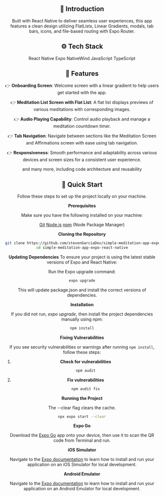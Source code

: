 <div align="center">

## <a name="introduction">🤖 Introduction</a>

Built with React Native to deliver seamless user experiences, this app features a clean design utilizing FlatLists, Linear Gradients, modals, tab bars, icons, and file-based routing with Expo Router.

## <a name="tech-stack">⚙️ Tech Stack</a>

   React Native
   Expo
   NativeWind
   JavaScript
   TypeScript

## <a name="features">🔋 Features</a>

👉 **Onboarding Screen**: Welcome screen with a linear gradient to help users get started with the app.

👉 **Meditation List Screen with Flat List**: A flat list displays previews of various meditations with corresponding images.

👉 **Audio Playing Capability**: Control audio playback and manage a meditation countdown timer.

👉 **Tab Navigation**: Navigate between sections like the Meditation Screen and Affirmations screen with ease using tab navigation.

👉 **Responsiveness**: Smooth performance and adaptability across various devices and screen sizes for a consistent user experience.

and many more, including code architecture and reusability

## <a name="quick-start">🤸 Quick Start</a>

Follow these steps to set up the project locally on your machine.

**Prerequisites**

Make sure you have the following installed on your machine:

   [Git](https://git-scm.com/)
   [Node.js](https://nodejs.org/en)
   [npm](https://www.npmjs.com/) (Node Package Manager)

**Cloning the Repository**

```bash
git clone https://github.com/stevenGarciaDev/simple-meditation-app-expo-react-native.git
cd simple-meditation-app-expo-react-native
```

**Updating Dependencies**
To ensure your project is using the latest stable versions of Expo and React Native:

Run the Expo upgrade command:

```bash
expo upgrade
```

This will update package.json and install the correct versions of dependencies.

**Installation**

If you did not run, _expo upgrade_, then install the project dependencies manually using npm:

```bash
npm install
```

**Fixing Vulnerabilities**

If you see security vulnerabilities or warnings after running `npm install`, follow these steps:

1. **Check for vulnerabilities**

    ```bash
    npm audit
    ```

2. **Fix vulnerabilities**

    ```bash
    npm audit fix
    ```

**Running the Project**

The --clear flag clears the cache.

```bash
npx expo start --clear
```

**Expo Go**

Download the [Expo Go](https://expo.dev/go) app onto your device, then use it to scan the QR code from Terminal and run.

**iOS Simulator**

Navigate to the [Expo documentation](https://docs.expo.dev/workflow/ios-simulator/) to learn how to install and run your application on an iOS Simulator for local development.

**Android Emulator**

Navigate to the [Expo documentation](https://docs.expo.dev/workflow/android-studio-emulator/) to learn how to install and run your application on an Android Emulator for local development.



